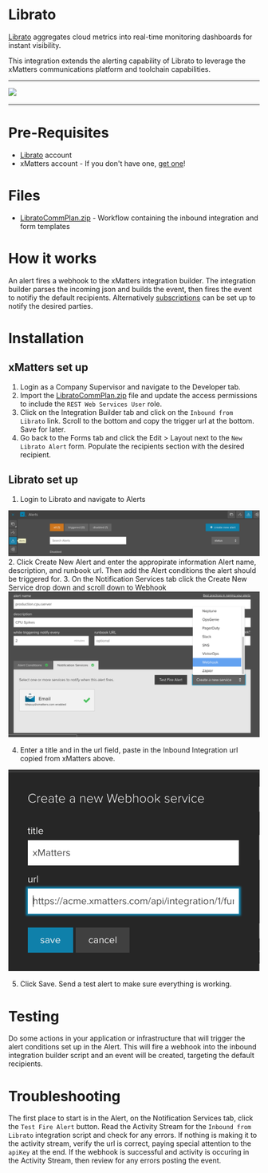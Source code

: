 # Librato
[Librato](http://www.solarwinds.com/librato) aggregates cloud metrics into real-time monitoring dashboards for instant visibility. 

This integration extends the alerting capability of Librato to leverage the xMatters communications platform and toolchain capabilities. 

---------

<kbd>
  <a href="https://support.xmatters.com/hc/en-us/community/topics">
  <img src="https://github.com/xmatters/xMatters-Labs/raw/master/media/disclaimer.png">
  </a>
</kbd>

---------


# Pre-Requisites
* [Librato](http://www.solarwinds.com/librato) account
* xMatters account - If you don't have one, [get one](https://www.xmatters.com)!

# Files
* [LibratoCommPlan.zip](LibratoCommPlan.zip) - Workflow containing the inbound integration and form templates

# How it works
An alert fires a webhook to the xMatters integration builder. The integration builder parses the incoming json and builds the event, then fires the event to notifiy the default recipients. Alternatively [subscriptions](http://help.xmatters.com/OnDemand/userguide/receivingalerts/subscriptions/howtousesubscriptions.htm) can be set up to notify the desired parties. 

# Installation


## xMatters set up
1. Login as a Company Supervisor and navigate to the Developer tab. 
2. Import the [LibratoCommPlan.zip](LibratoCommPlan.zip) file and update the access permissions to include the `REST Web Services User` role. 
3. Click on the Integration Builder tab and click on the `Inbound from Librato` link. Scroll to the bottom and copy the trigger url at the bottom. Save for later. 
4. Go back to the Forms tab and click the Edit > Layout next to the `New Librato Alert` form. Populate the recipients section with the desired recipient. 

## Librato set up
1. Login to Librato and navigate to Alerts

<kbd>
  <img src="media/LibratoAlerts.png">
</kbd>
2. Click Create New Alert and enter the appropirate information Alert name, description, and runbook url. Then add the Alert conditions the alert should be triggered for. 
3. On the Notification Services tab click the Create New Service drop down and scroll down to Webhook

<kbd>
  <img src="media/LibratoCreateService.png">
</kbd>

4. Enter a title and in the url field, paste in the Inbound Integration url copied from xMatters above. 

<kbd>
  <img src="media/LibratoWebhook.png">
</kbd>

5. Click Save. Send a test alert to make sure everything is working.

# Testing
Do some actions in your application or infrastructure that will trigger the alert conditions set up in the Alert. This will fire a webhook into the inbound integration builder script and an event will be created, targeting the default recipients. 

# Troubleshooting
The first place to start is in the Alert, on the Notification Services tab, click the `Test Fire Alert` button. Read the Activity Stream for the `Inbound from Librato` integration script and check for any errors. If nothing is making it to the activity stream, verify the url is correct, paying special attention to the `apiKey` at the end. If the webhook is successful and activity is occuring in the Activity Stream, then review for any errors posting the event. 

